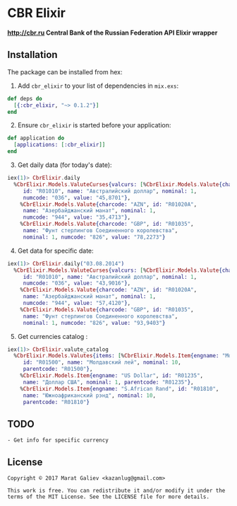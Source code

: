 # CBR Elixir

**http://cbr.ru Central Bank of the Russian Federation API Elixir wrapper**

## Installation

The package can be installed from hex:

1. Add `cbr_elixir` to your list of dependencies in `mix.exs`:

```elixir
def deps do
  [{:cbr_elixir, "~> 0.1.2"}]
end
```

2. Ensure `cbr_elixir` is started before your application:

```elixir
def application do
  [applications: [:cbr_elixir]]
end
```

3. Get daily data (for today's date):

```elixir
iex(1)> CbrElixir.daily
  %CbrElixir.Models.ValuteCurses{valcurs: [%CbrElixir.Models.Valute{charcode: "AUD",
     id: "R01010", name: "Австралийский доллар", nominal: 1,
     numcode: "036", value: "45,8701"},
    %CbrElixir.Models.Valute{charcode: "AZN", id: "R01020A",
     name: "Азербайджанский манат", nominal: 1,
     numcode: "944", value: "35,4713"},
    %CbrElixir.Models.Valute{charcode: "GBP", id: "R01035",
     name: "Фунт стерлингов Соединенного королевства",
     nominal: 1, numcode: "826", value: "78,2273"}
```

4. Get data for specific date:

```elixir
iex(1)> CbrElixir.daily("03.08.2014")
  %CbrElixir.Models.ValuteCurses{valcurs: [%CbrElixir.Models.Valute{charcode: "AUD",
     id: "R01010", name: "Австралийский доллар", nominal: 1,
     numcode: "036", value: "43,9016"},
    %CbrElixir.Models.Valute{charcode: "AZN", id: "R01020A",
     name: "Азербайджанский манат", nominal: 1,
     numcode: "944", value: "57,4120"},
    %CbrElixir.Models.Valute{charcode: "GBP", id: "R01035",
     name: "Фунт стерлингов Соединенного королевства",
     nominal: 1, numcode: "826", value: "93,9403"}
```

5. Get currencies catalog :

```elixir
iex(1)> CbrElixir.valute_catalog
  %CbrElixir.Models.Valutes{items: [%CbrElixir.Models.Item{engname: "Moldova Lei",
     id: "R01500", name: "Молдавский лей", nominal: 10,
     parentcode: "R01500"},
    %CbrElixir.Models.Item{engname: "US Dollar", id: "R01235",
     name: "Доллар США", nominal: 1, parentcode: "R01235"},
    %CbrElixir.Models.Item{engname: "S.African Rand", id: "R01810",
     name: "Южноафриканский рэнд", nominal: 10,
     parentcode: "R01810"}
```


## TODO

    - Get info for specific currency

## License

    Copyright © 2017 Marat Galiev <kazanlug@gmail.com>

    This work is free. You can redistribute it and/or modify it under the
    terms of the MIT License. See the LICENSE file for more details.
